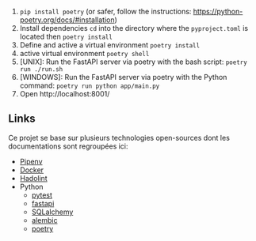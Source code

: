 1. `pip install poetry` (or safer, follow the instructions: https://python-poetry.org/docs/#installation)
2. Install dependencies `cd` into the directory where the `pyproject.toml` is located then `poetry install`
3. Define and  active  a virtual environment `poetry install`
4. active virtual environment `poetry shell`
5. [UNIX]: Run the FastAPI server via poetry with the bash script: `poetry run ./run.sh`
6. [WINDOWS]: Run the FastAPI server via poetry with the Python command: `poetry run python app/main.py`
7. Open http://localhost:8001/


## Links

Ce projet se base sur plusieurs technologies open-sources dont les documentations sont regroupées ici:

- [Pipenv](https://docs.pipenv.org/)
- [Docker](https://docs.docker.com/get-started/)
- [Hadolint](https://github.com/hadolint/hadolint#configure)
- Python
    * [pytest](https://docs.pytest.org/en/7.1.x/)
    * [fastapi](https://fastapi.tiangolo.com/)
    * [SQLalchemy](https://www.sqlalchemy.org/)
    * [alembic](https://alembic.sqlalchemy.org/en/latest/)
    * [poetry](https://python-poetry.org/docs/#installation)
